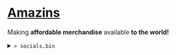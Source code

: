 # [Amazins](https://store.amazins.ga)

Making **affordable merchandise** available **to the world!**

<details>
<summary><code>> socials.bin</code></summary>
  
  \> [Instagram](https://instagram.com/amazins.ga)<br>
  \> [Discord](https://discord.gg/28cn9nJtkj)
  
</details>

